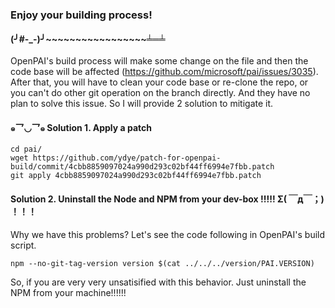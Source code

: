 ### Enjoy your building process!

#### (╯#-_-)╯~~~~~~~~~~~~~~~~~╧═╧

OpenPAI's build process will make some change on the file and then the code base will be affected (https://github.com/microsoft/pai/issues/3035). After that, you will have to clean your code base or re-clone the repo, or you can't do other git operation on the branch directly. And they have no plan to solve this issue. So I will provide 2 solution to mitigate it.

#### ๑乛◡乛๑  Solution 1. Apply a patch 
```
cd pai/
wget https://github.com/ydye/patch-for-openpai-build/commit/4cbb8859097024a990d293c02bf44ff6994e7fbb.patch
git apply 4cbb8859097024a990d293c02bf44ff6994e7fbb.patch
```

#### Solution 2. Uninstall the Node and NPM from your dev-box !!!!!    Σ( ￣д￣；) ！！！

Why we have this problems? Let's see the code following in OpenPAI's build script.
```
npm --no-git-tag-version version $(cat ../../../version/PAI.VERSION)
```
So, if you are very very unsatisified with this behavior. Just uninstall the NPM from your machine!!!!!! 
